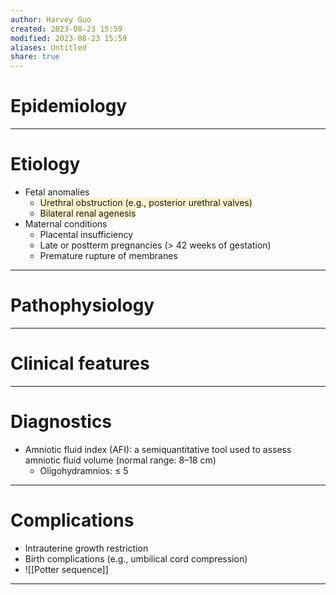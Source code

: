 ```yaml
---
author: Harvey Guo
created: 2023-08-23 15:59
modified: 2023-08-23 15:59
aliases: Untitled
share: true
---
```

# Epidemiology


---
# Etiology
- Fetal anomalies
	- <span style="background:rgba(240, 200, 0, 0.2)">Urethral obstruction (e.g., posterior urethral valves)</span>
	- <span style="background:rgba(240, 200, 0, 0.2)">Bilateral renal agenesis</span>
- Maternal conditions
	- Placental insufficiency
	- Late or postterm pregnancies (> 42 weeks of gestation)
	- Premature rupture of membranes

---
# Pathophysiology


---
# Clinical features


---
# Diagnostics
- Amniotic fluid index (AFI): a semiquantitative tool used to assess amniotic fluid volume (normal range: 8–18 cm)
	- Oligohydramnios: ≤ 5

---
# Complications
- Intrauterine growth restriction
- Birth complications (e.g., umbilical cord compression)
- ![[Potter sequence]]

---
